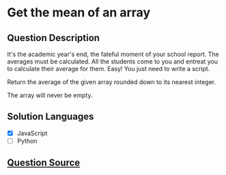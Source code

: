 # Get the mean of an array

## Question Description

It's the academic year's end, the fateful moment of your school report. The averages must be calculated. All the students come to you and entreat you to calculate their average for them. Easy! You just need to write a script.

Return the average of the given array rounded down to its nearest integer.

The array will never be empty.

## Solution Languages

- [x] JavaScript
- [ ] Python

## [Question Source](https://www.codewars.com/kata/563e320cee5dddcf77000158)

